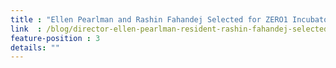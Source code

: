 ```yaml
---
title : "Ellen Pearlman and Rashin Fahandej Selected for ZERO1 Incubator 2020"
link  : /blog/director-ellen-pearlman-resident-rashin-fahandej-selected-zero1-american-arts-incubator-2020/
feature-position : 3
details: ""
---
```

